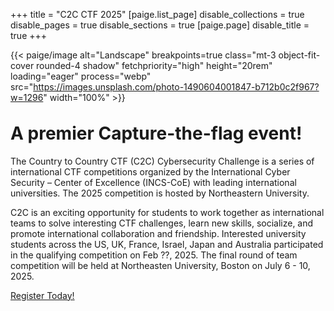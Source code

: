 +++
title = "C2C CTF 2025"
[paige.list_page]
disable_collections = true
disable_pages = true
disable_sections = true
[paige.page]
disable_title = true
+++

{{< paige/image alt="Landscape" breakpoints=true class="mt-3 object-fit-cover rounded-4 shadow" fetchpriority="high" height="20rem" loading="eager" process="webp" src="https://images.unsplash.com/photo-1490604001847-b712b0c2f967?w=1296" width="100%" >}}

<h1 class="fw-bold text-center" style="margin-top:2rem">A premier Capture-the-flag event!</h1>

<div class="container-fluid">
    <div class="justify-content-center row">
        <div class="col col-auto col-lg-7 px-0">
            <p class="lead mb-0 text-center">The Country to Country CTF (C2C) Cybersecurity Challenge is a series of international CTF competitions organized by the International Cyber Security – Center of Excellence (INCS-CoE) with leading international universities. The 2025 competition is hosted by Northeastern University. </p>
        </div>
        <div class="col col-auto col-lg-7 px-0">
             <p class="lead mb-0 text-center">  C2C is an exciting opportunity for students to work together as international teams to solve interesting CTF challenges, learn new skills, socialize, and promote international collaboration and friendship. Interested university students across the US, UK, France, Israel, Japan and Australia participated in the qualifying competition on Feb ??, 2025. The final round of team competition will be held at Northeasten University, Boston on July 6 - 10, 2025.</p>
        </div>
    </div>
</div>

<p class="lead text-center">
    <a href="https://google.com">Register Today!</a>
</p>

<!-- <div class="column-gap-3 d-flex display-6 justify-content-center">
    {{< paige/icon class="bi bi-github" title="GitHub" url="https://github.com/willfaught/paige" >}}
</div> -->
